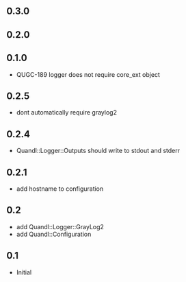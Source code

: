 ## 0.3.0 





## 0.2.0 





## 0.1.0 

* QUGC-189 logger does not require core_ext object



## 0.2.5

* dont automatically require graylog2


## 0.2.4

* Quandl::Logger::Outputs should write to stdout and stderr


## 0.2.1

* add hostname to configuration


## 0.2

* add Quandl::Logger::GrayLog2
* add Quandl::Configuration


## 0.1

* Initial